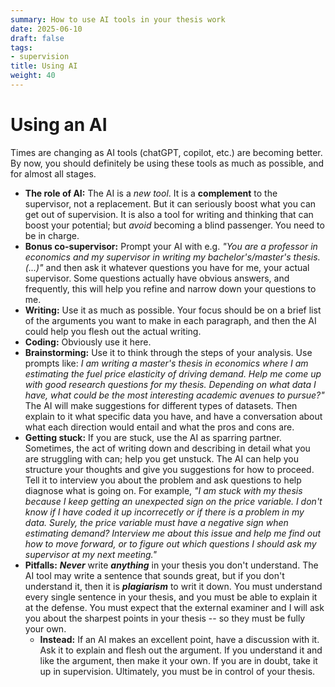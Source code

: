 ```yaml
---
summary: How to use AI tools in your thesis work
date: 2025-06-10 
draft: false
tags:
- supervision
title: Using AI
weight: 40 
---
```



# Using an AI 

Times are changing as AI tools (chatGPT, copilot, etc.) are becoming better. By now, you should definitely be using these tools as much as possible, and for almost all stages. 

* **The role of AI:** The AI is a *new tool*. It is a **complement** to the supervisor, not a replacement. But it can seriously boost what you can get out of supervision. It is also a tool for writing and thinking that can boost your potential; but *avoid* becoming a blind passenger. You need to be in charge. 
* **Bonus co-supervisor:** Prompt your AI with e.g. *"You are a professor in economics and my supervisor in writing my bachelor's/master's thesis. (...)"* and then ask it whatever questions you have for me, your actual supervisor. Some questions actually have obvious answers, and frequently, this will help you refine and narrow down your questions to me. 
* **Writing:** Use it as much as possible. Your focus should be on a brief list of the arguments you want to make in each paragraph, and then the AI could help you flesh out the actual writing. 
* **Coding:** Obviously use it here. 
* **Brainstorming:** Use it to think through the steps of your analysis. Use prompts like: *I am writing a master's thesis in economics where I am estimating the fuel price elasticity of driving demand. Help me come up with good research questions for my thesis. Depending on what data I have, what could be the most interesting academic avenues to pursue?"* The AI will make suggestions for different types of datasets. Then explain to it what specific data you have, and have a conversation about what each direction would entail and what the pros and cons are.
* **Getting stuck:** If you are stuck, use the AI as sparring partner. Sometimes, the act of writing down and describing in detail what you are struggling with can; help you get unstuck. The AI can help you structure your thoughts and give you suggestions for how to proceed. Tell it to interview you about the problem and ask questions to help diagnose what is going on. For example, *"I am stuck with my thesis because I keep getting an unexpected sign on the price variable. I don't know if I have coded it up incorrecetly or if there is a problem in my data. Surely, the price variable must have a negative sign when estimating demand? Interview me about this issue and help me find out how to move forward, or to figure out which questions I should ask my supervisor at my next meeting."*
* **Pitfalls:** ***Never*** write ***anything*** in your thesis you don't understand. The AI tool may write a sentence that sounds great, but if you don't understand it, then it is ***plagiarism*** to writ it down. You must understand every single sentence in your thesis, and you must be able to explain it at the defense. You must expect that the external examiner and I will ask you about the sharpest points in your thesis -- so they must be fully your own. 
	* **Instead:** If an AI makes an excellent point, have a discussion with it. Ask it to explain and flesh out the argument. If you understand it and like the argument, then make it your own. If you are in doubt, take it up in supervision. Ultimately, you must be in control of your thesis. 
